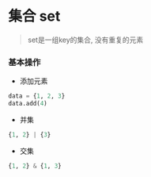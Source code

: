 # 集合 set

> set是一组key的集合, 没有重复的元素

### 基本操作

- 添加元素
```python
data = {1, 2, 3}
data.add(4)
```

- 并集
```python
{1, 2} | {3}
```

- 交集
```python
{1, 2} & {1, 3}
```
